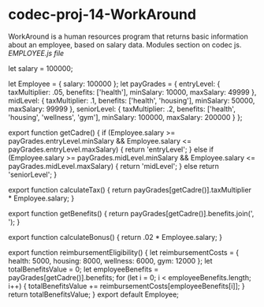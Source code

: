 # codec-proj-14-WorkAround
WorkAround is a human resources program that returns basic information about an employee, based on salary data. Modules section on codec js. *EMPLOYEE.js file*


let salary = 100000;

let Employee = {
 salary: 100000
};
let payGrades = {
  entryLevel: { taxMultiplier: .05, benefits: ['health'], minSalary: 10000, maxSalary: 49999 },
  midLevel: { taxMultiplier: .1, benefits: ['health', 'housing'], minSalary: 50000, maxSalary: 99999 },
  seniorLevel: { taxMultiplier: .2, benefits: ['health', 'housing', 'wellness', 'gym'], minSalary: 100000, maxSalary: 200000 }
};

export function getCadre() {
  if (Employee.salary >= payGrades.entryLevel.minSalary && Employee.salary <= payGrades.entryLevel.maxSalary) {
    return 'entryLevel';
  } else if (Employee.salary >= payGrades.midLevel.minSalary && Employee.salary <= payGrades.midLevel.maxSalary) {
    return 'midLevel';
  } else return 'seniorLevel';
}

export function calculateTax() {
  return payGrades[getCadre()].taxMultiplier * Employee.salary;
}

export function getBenefits() {
  return payGrades[getCadre()].benefits.join(', ');
}

export function calculateBonus() {
  return .02 * Employee.salary;
}

export function reimbursementEligibility() {
  let reimbursementCosts = { health: 5000, housing: 8000, wellness: 6000, gym: 12000 };
  let totalBenefitsValue = 0; 
  let employeeBenefits = payGrades[getCadre()].benefits;
  for (let i = 0; i < employeeBenefits.length; i++) {
    totalBenefitsValue += reimbursementCosts[employeeBenefits[i]];
  }
  return totalBenefitsValue;
}
export default Employee;

